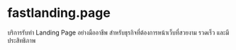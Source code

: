 # fastlanding.page
บริการรับทำ Landing Page อย่างมืออาชีพ สำหรับธุรกิจที่ต้องการหน้าเว็บที่สวยงาม รวดเร็ว และมีประสิทธิภาพ
